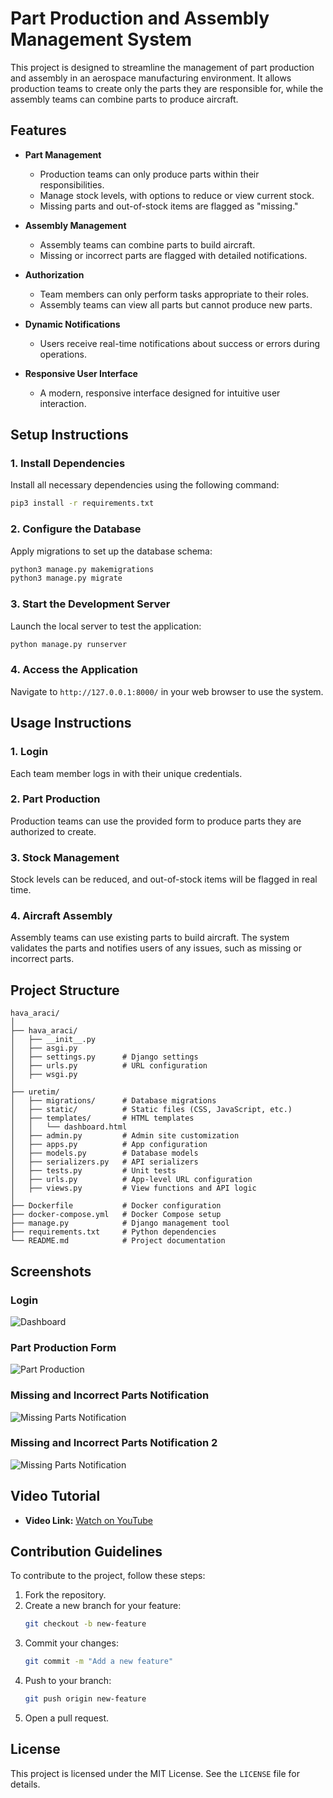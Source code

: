 
# Part Production and Assembly Management System

This project is designed to streamline the management of part production and assembly in an aerospace manufacturing environment. It allows production teams to create only the parts they are responsible for, while the assembly teams can combine parts to produce aircraft.

## Features

- **Part Management**
  - Production teams can only produce parts within their responsibilities.
  - Manage stock levels, with options to reduce or view current stock.
  - Missing parts and out-of-stock items are flagged as "missing."

- **Assembly Management**
  - Assembly teams can combine parts to build aircraft.
  - Missing or incorrect parts are flagged with detailed notifications.

- **Authorization**
  - Team members can only perform tasks appropriate to their roles.
  - Assembly teams can view all parts but cannot produce new parts.

- **Dynamic Notifications**
  - Users receive real-time notifications about success or errors during operations.

- **Responsive User Interface**
  - A modern, responsive interface designed for intuitive user interaction.

## Setup Instructions

### 1. Install Dependencies
Install all necessary dependencies using the following command:
```bash
pip3 install -r requirements.txt
```

### 2. Configure the Database
Apply migrations to set up the database schema:
```bash
python3 manage.py makemigrations
python3 manage.py migrate
```

### 3. Start the Development Server
Launch the local server to test the application:
```bash
python manage.py runserver
```

### 4. Access the Application
Navigate to `http://127.0.0.1:8000/` in your web browser to use the system.

## Usage Instructions

### 1. Login
Each team member logs in with their unique credentials.

### 2. Part Production
Production teams can use the provided form to produce parts they are authorized to create.

### 3. Stock Management
Stock levels can be reduced, and out-of-stock items will be flagged in real time.

### 4. Aircraft Assembly
Assembly teams can use existing parts to build aircraft. The system validates the parts and notifies users of any issues, such as missing or incorrect parts.

## Project Structure

```plaintext
hava_araci/
│
├── hava_araci/
│   ├── __init__.py
│   ├── asgi.py
│   ├── settings.py      # Django settings
│   ├── urls.py          # URL configuration
│   ├── wsgi.py
│
├── uretim/
│   ├── migrations/      # Database migrations
│   ├── static/          # Static files (CSS, JavaScript, etc.)
│   ├── templates/       # HTML templates
│   │   └── dashboard.html
│   ├── admin.py         # Admin site customization
│   ├── apps.py          # App configuration
│   ├── models.py        # Database models
│   ├── serializers.py   # API serializers
│   ├── tests.py         # Unit tests
│   ├── urls.py          # App-level URL configuration
│   ├── views.py         # View functions and API logic
│
├── Dockerfile           # Docker configuration
├── docker-compose.yml   # Docker Compose setup
├── manage.py            # Django management tool
├── requirements.txt     # Python dependencies
└── README.md            # Project documentation
```

## Screenshots

### Login
![Dashboard](images/login.png)

### Part Production Form
![Part Production](images/montaj_team.png)

### Missing and Incorrect Parts Notification
![Missing Parts Notification](images/errors.png)

### Missing and Incorrect Parts Notification 2
![Missing Parts Notification](images/errors2.png)

## Video Tutorial

- **Video Link:** [Watch on YouTube](https://www.youtube.com/watch?v=p8JOwtVOkFU)

## Contribution Guidelines

To contribute to the project, follow these steps:
1. Fork the repository.
2. Create a new branch for your feature:
   ```bash
   git checkout -b new-feature
   ```
3. Commit your changes:
   ```bash
   git commit -m "Add a new feature"
   ```
4. Push to your branch:
   ```bash
   git push origin new-feature
   ```
5. Open a pull request.

## License
This project is licensed under the MIT License. See the `LICENSE` file for details.
